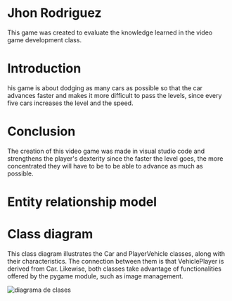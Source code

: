 # Jhon Rodriguez

This game was created to evaluate the knowledge learned in the video game development class. 

# Introduction 

his game is about dodging as many cars as possible so that the car advances faster and makes it more difficult to pass the levels, since every five cars increases the level and the speed.  

# Conclusion

The creation of this video game was made in visual studio code and strengthens the player's dexterity since the faster the level goes, the more concentrated they will have to be to be able to advance as much as possible.

# Entity relationship model



# Class diagram

This class diagram illustrates the Car and PlayerVehicle classes, along with their characteristics. The connection between them is that VehiclePlayer is derived from Car. Likewise, both classes take advantage of functionalities offered by the pygame module, such as image management.

![diagrama de clases ](https://github.com/Jhon12z/Juego/assets/133507283/df67be78-3b5b-4a0d-b2ca-53f3ad904590)

